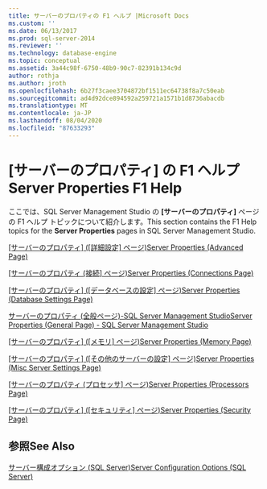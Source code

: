 ```yaml
---
title: サーバーのプロパティの F1 ヘルプ |Microsoft Docs
ms.custom: ''
ms.date: 06/13/2017
ms.prod: sql-server-2014
ms.reviewer: ''
ms.technology: database-engine
ms.topic: conceptual
ms.assetid: 3a44c98f-6750-48b9-90c7-82391b134c9d
author: rothja
ms.author: jroth
ms.openlocfilehash: 6b27f3caee3704872bf1511ec64738f8a7c50eab
ms.sourcegitcommit: ad4d92dce894592a259721a1571b1d8736abacdb
ms.translationtype: MT
ms.contentlocale: ja-JP
ms.lasthandoff: 08/04/2020
ms.locfileid: "87633293"
---
```

# <a name="server-properties-f1-help"></a><span data-ttu-id="5a078-102">[サーバーのプロパティ] の F1 ヘルプ</span><span class="sxs-lookup"><span data-stu-id="5a078-102">Server Properties F1 Help</span></span>
  <span data-ttu-id="5a078-103">ここでは、SQL Server Management Studio の **[サーバーのプロパティ]** ページの F1 ヘルプ トピックについて紹介します。</span><span class="sxs-lookup"><span data-stu-id="5a078-103">This section contains the F1 Help topics for the **Server Properties** pages in SQL Server Management Studio.</span></span>  
  
 <span data-ttu-id="5a078-104">[[サーバーのプロパティ] &#40;[詳細設定] ページ&#41;](configure-windows/server-properties-advanced-page.md)</span><span class="sxs-lookup"><span data-stu-id="5a078-104">[Server Properties &#40;Advanced Page&#41;](configure-windows/server-properties-advanced-page.md)</span></span>  
  
 <span data-ttu-id="5a078-105">[[サーバーのプロパティ &#40;接続] ページ&#41;](configure-windows/server-properties-connections-page.md)</span><span class="sxs-lookup"><span data-stu-id="5a078-105">[Server Properties &#40;Connections Page&#41;](configure-windows/server-properties-connections-page.md)</span></span>  
  
 <span data-ttu-id="5a078-106">[[サーバーのプロパティ] &#40;[データベースの設定] ページ&#41;](configure-windows/server-properties-database-settings-page.md)</span><span class="sxs-lookup"><span data-stu-id="5a078-106">[Server Properties &#40;Database Settings Page&#41;](configure-windows/server-properties-database-settings-page.md)</span></span>  
  
 [<span data-ttu-id="5a078-107">サーバーのプロパティ &#40;全般ページ&#41;-SQL Server Management Studio</span><span class="sxs-lookup"><span data-stu-id="5a078-107">Server Properties &#40;General Page&#41; - SQL Server Management Studio</span></span>](../reporting-services/tools/report-server-properties-general-page.md)  
  
 <span data-ttu-id="5a078-108">[[サーバーのプロパティ] &#40;[メモリ] ページ&#41;](configure-windows/server-properties-memory-page.md)</span><span class="sxs-lookup"><span data-stu-id="5a078-108">[Server Properties &#40;Memory Page&#41;](configure-windows/server-properties-memory-page.md)</span></span>  
  
 <span data-ttu-id="5a078-109">[[サーバーのプロパティ] &#40;[その他のサーバーの設定] ページ&#41;](configure-windows/server-properties-misc-server-settings-page.md)</span><span class="sxs-lookup"><span data-stu-id="5a078-109">[Server Properties &#40;Misc Server Settings Page&#41;](configure-windows/server-properties-misc-server-settings-page.md)</span></span>  
  
 <span data-ttu-id="5a078-110">[[サーバーのプロパティ &#40;プロセッサ] ページ&#41;](configure-windows/server-properties-processors-page.md)</span><span class="sxs-lookup"><span data-stu-id="5a078-110">[Server Properties &#40;Processors Page&#41;](configure-windows/server-properties-processors-page.md)</span></span>  
  
 <span data-ttu-id="5a078-111">[[サーバーのプロパティ] &#40;[セキュリティ] ページ&#41;](configure-windows/server-properties-security-page.md)</span><span class="sxs-lookup"><span data-stu-id="5a078-111">[Server Properties &#40;Security Page&#41;](configure-windows/server-properties-security-page.md)</span></span>  
  
## <a name="see-also"></a><span data-ttu-id="5a078-112">参照</span><span class="sxs-lookup"><span data-stu-id="5a078-112">See Also</span></span>  
 [<span data-ttu-id="5a078-113">サーバー構成オプション &#40;SQL Server&#41;</span><span class="sxs-lookup"><span data-stu-id="5a078-113">Server Configuration Options &#40;SQL Server&#41;</span></span>](configure-windows/server-configuration-options-sql-server.md)  
  
  
